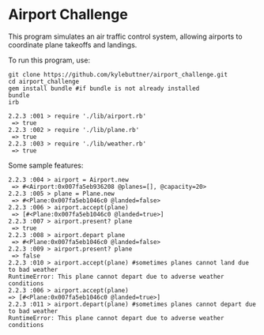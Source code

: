 Airport Challenge
=================

This program simulates an air traffic control system, allowing airports to coordinate plane takeoffs and landings.

To run this program, use:

```
git clone https://github.com/kylebuttner/airport_challenge.git
cd airport_challenge
gem install bundle #if bundle is not already installed
bundle
irb

2.2.3 :001 > require './lib/airport.rb'
 => true
2.2.3 :002 > require './lib/plane.rb'
 => true
2.2.3 :003 > require './lib/weather.rb'
 => true
```

Some sample features:

```
2.2.3 :004 > airport = Airport.new
 => #<Airport:0x007fa5eb936208 @planes=[], @capacity=20>
2.2.3 :005 > plane = Plane.new
 => #<Plane:0x007fa5eb1046c0 @landed=false>
2.2.3 :006 > airport.accept(plane)
 => [#<Plane:0x007fa5eb1046c0 @landed=true>]
2.2.3 :007 > airport.present? plane
 => true
2.2.3 :008 > airport.depart plane
 => #<Plane:0x007fa5eb1046c0 @landed=false>
2.2.3 :009 > airport.present? plane
 => false
2.2.3 :010 > airport.accept(plane) #sometimes planes cannot land due to bad weather
RuntimeError: This plane cannot depart due to adverse weather conditions
2.2.3 :006 > airport.accept(plane)
=> [#<Plane:0x007fa5eb1046c0 @landed=true>]  
2.2.3 :011 > airport.depart(plane) #sometimes planes cannot depart due to bad weather
RuntimeError: This plane cannot depart due to adverse weather conditions
```
